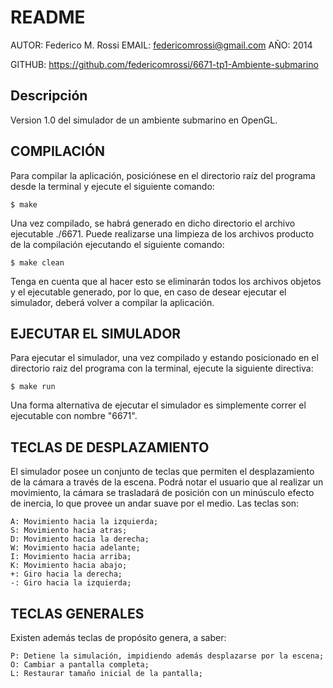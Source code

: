 README
=======

AUTOR:	Federico M. Rossi
EMAIL:	federicomrossi@gmail.com
AÑO:	2014

GITHUB: https://github.com/federicomrossi/6671-tp1-Ambiente-submarino



Descripción
-----------

Version 1.0 del simulador de un ambiente submarino en OpenGL.


COMPILACIÓN
-----------

Para compilar la aplicación, posiciónese en el directorio raíz del programa desde la terminal y ejecute el siguiente comando:

	$ make

Una vez compilado, se habrá generado en dicho directorio el archivo ejecutable ./6671.
Puede realizarse una limpieza de los archivos producto de la compilación ejecutando el siguiente comando:

	$ make clean

Tenga en cuenta que al hacer esto se eliminarán todos los archivos objetos y el ejecutable generado, por lo que, en caso de desear ejecutar el simulador, deberá volver a compilar la aplicación.


EJECUTAR EL SIMULADOR
-----------

Para ejecutar el simulador, una vez compilado y estando posicionado en el directorio raiz del programa con la terminal, ejecute la siguiente directiva:

	$ make run

Una forma alternativa de ejecutar el simulador es simplemente correr el ejecutable con nombre "6671".



TECLAS DE DESPLAZAMIENTO
-----------

El simulador posee un conjunto de teclas que permiten el desplazamiento
de la cámara a través de la escena. Podrá notar el usuario que al realizar
un movimiento, la cámara se trasladará de posición con un minúsculo efecto
de inercia, lo que provee un andar suave por el medio.
Las teclas son:

	A: Movimiento hacia la izquierda;
	S: Movimiento hacia atras;
	D: Movimiento hacia la derecha;
	W: Movimiento hacia adelante;
	I: Movimiento hacia arriba;
	K: Movimiento hacia abajo;
	+: Giro hacia la derecha;
	-: Giro hacia la izquierda;


TECLAS GENERALES
-----------

Existen además teclas de propósito genera, a saber:

	P: Detiene la simulación, impidiendo además desplazarse por la escena;
	O: Cambiar a pantalla completa;
	L: Restaurar tamaño inicial de la pantalla;
